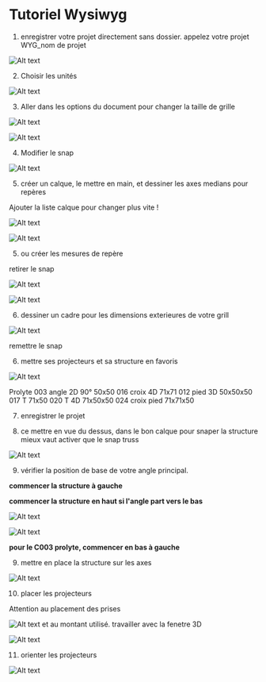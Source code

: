# Tutoriel Wysiwyg

1. enregistrer votre projet directement sans dossier. appelez votre projet WYG_nom de projet

![Alt text](../images/2024-01-28_04h13_51.png)

2. Choisir les unités

![Alt text](../images/IMG_0999.JPEG)

3. Aller dans les options du document pour changer la taille de grille

![Alt text](../images/IMG_1001.JPEG)

![Alt text](../images/2024-01-28_04h28_44.png)

4. Modifier le snap

![Alt text](../images/2024-01-27_06h07_53.png)

5. créer un calque, le mettre en main, et dessiner les axes medians pour repères

Ajouter la liste calque pour changer plus vite !

![Alt text](../images/2024-01-28_06h23_42.png)

![Alt text](../images/2024-01-27_17h15_01.png)

5. ou créer les mesures de repère

retirer le snap

![Alt text](../images/2024-01-28_04h30_42.png)

![Alt text](../images/2024-01-28_04h21_12.png)


6. dessiner un cadre pour les dimensions exterieures de votre grill

![Alt text](../images/2024-01-28_04h32_40.png)

remettre le snap

6. mettre ses projecteurs et sa structure en favoris

![Alt text](../images/2024-01-27_17h19_25.png)

Prolyte 
003 angle 2D 90° 50x50
016 croix 4D 71x71
012 pied 3D 50x50x50
017 T 71x50
020 T 4D 71x50x50
024 croix pied 71x71x50

7. enregistrer le projet

8. ce mettre en vue du dessus, dans le bon calque 
pour snaper la structure mieux vaut activer que le snap truss

![Alt text](../images/2024-01-28_05h08_06.png)

9. vérifier la position de base de votre angle principal.

**commencer la structure à gauche**

**commencer la structure en haut si l'angle part vers le bas**

![Alt text](../images/2024-01-28_05h35_45.png)

![Alt text](../images/2024-01-28_05h39_23.png)

**pour le C003 prolyte, commencer en bas à gauche**

9. mettre en place la structure sur les axes

![Alt text](../images/2024-01-28_05h42_11.png)

10. placer les projecteurs

Attention au placement des prises

![Alt text](../images/2024-01-28_05h46_04.png)
et au montant utilisé. travailler avec la fenetre 3D

![Alt text](../images/2024-01-28_14h24_17.png)

11. orienter les projecteurs

![Alt text](../images/2024-01-28_05h46_38.png)

